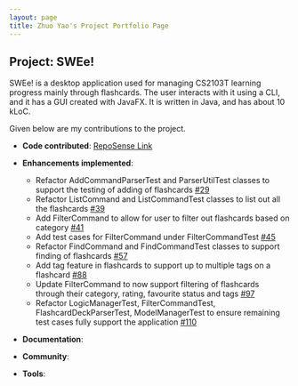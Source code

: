 ```yaml
---
layout: page
title: Zhuo Yao's Project Portfolio Page
---
```


## Project: SWEe!

SWEe! is a desktop application used for managing CS2103T learning progress mainly through flashcards. The user interacts with it using a CLI, and it has a GUI created with JavaFX. It is written in Java, and has about 10 kLoC.

Given below are my contributions to the project.

* **Code contributed**: [RepoSense Link](https://nus-cs2103-ay2021s1.github.io/tp-dashboard/#breakdown=true&search=tanzhuoyao-nus)

* **Enhancements implemented**:
  * Refactor AddCommandParserTest and ParserUtilTest classes to support the testing of adding of flashcards
  [#29](https://github.com/AY2021S1-CS2103T-T17-2/tp/pull/29)
  * Refactor ListCommand and ListCommandTest classes to list out all the flashcards 
  [#39](https://github.com/AY2021S1-CS2103T-T17-2/tp/pull/39)
  * Add FilterCommand to allow for user to filter out flashcards based on category
  [#41](https://github.com/AY2021S1-CS2103T-T17-2/tp/pull/41/files)
  * Add test cases for FilterCommand under FilterCommandTest 
  [#45](https://github.com/AY2021S1-CS2103T-T17-2/tp/pull/45)
  * Refactor FindCommand and FindCommandTest classes to support finding of flashcards
  [#57](https://github.com/AY2021S1-CS2103T-T17-2/tp/pull/57/files)
  * Add tag feature in flashcards to support up to multiple tags on a flashcard
  [#88](https://github.com/AY2021S1-CS2103T-T17-2/tp/pull/88)
  * Update FilterCommand to now support filtering of flashcards through their category, rating, favourite status 
  and tags [#97](https://github.com/AY2021S1-CS2103T-T17-2/tp/pull/97/files)
  * Refactor LogicManagerTest, FilterCommandTest, FlashcardDeckParserTest, 
  ModelManagerTest to ensure remaining test cases fully support the application 
  [#110](https://github.com/AY2021S1-CS2103T-T17-2/tp/pull/110)

* **Documentation**:

* **Community**:

* **Tools**:
